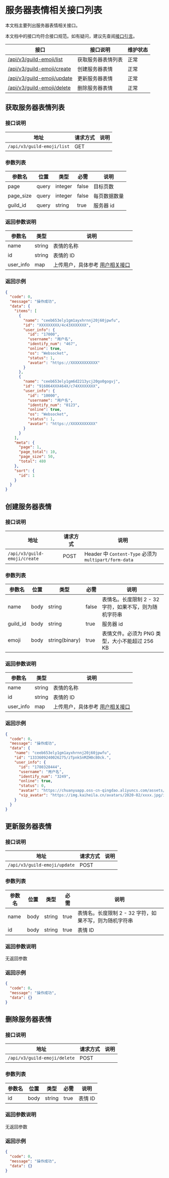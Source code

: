 # 服务器表情相关接口列表

本文档主要列出服务器表情相关接口。

本文档中的接口均符合接口规范。如有疑问，建议先查阅[接口引言](https://developer.kaiheila.cn/doc/reference)。

| 接口                                            | 接口说明           | 维护状态 |
| ----------------------------------------------- | ------------------ | -------- |
| [/api/v3/guild-emoji/list](#获取服务器表情列表) | 获取服务器表情列表 | 正常     |
| [/api/v3/guild-emoji/create](#创建服务器表情)   | 创建服务器表情     | 正常     |
| [/api/v3/guild-emoji/update](#更新服务器表情)   | 更新服务器表情     | 正常     |
| [/api/v3/guild-emoji/delete](#删除服务器表情)   | 删除服务器表情     | 正常     |

## 获取服务器表情列表

### 接口说明

| 地址                       | 请求方式 | 说明 |
| -------------------------- | -------- | ---- |
| `/api/v3/guild-emoji/list` | GET      |      |

### 参数列表

| 参数名    | 位置  | 类型    | 必需  | 说明         |
| --------- | ----- | ------- | ----- | ------------ |
| page      | query | integer | false | 目标页数     |
| page_size | query | integer | false | 每页数据数量 |
| guild_id  | query | string  | true  | 服务器 id    |

### 返回参数说明

| 参数名    | 类型   | 说明                                                                           |
| --------- | ------ | ------------------------------------------------------------------------------ |
| name      | string | 表情的名称                                                                     |
| id        | string | 表情的 ID                                                                      |
| user_info | map    | 上传用户，具体参考 [用户相关接口](https://developer.kaiheila.cn/doc/http/user) |

### 返回示例

```json
{
  "code": 0,
  "message": "操作成功",
  "data": {
    "items": [
      {
        "name": "ceeb653ely1gm1ayxhrnnj20j60jpwfu",
        "id": "XXXXXXXXX/4c43XXXXXXX",
        "user_info": {
          "id": "17000",
          "username": "用户名",
          "identify_num": "467",
          "online": true,
          "os": "Websocket",
          "status": 1,
          "avatar": "https://XXXXXXXXXXXX"
        }
      },
      {
        "name": "ceeb653ely1gm6d2213ycj20go0gogvj",
        "id": "916864XXX464X/c74XXXXXXXX",
        "user_info": {
          "id": "10000",
          "username": "用户名",
          "identify_num": "0123",
          "online": true,
          "os": "Websocket",
          "status": 1,
          "avatar": "https://XXXXXXXXXXX"
        }
      }
    ],
    "meta": {
      "page": 1,
      "page_total": 10,
      "page_size": 50,
      "total": 480
    },
    "sort": {
      "id": 1
    }
  }
}
```

## 创建服务器表情

### 接口说明

| 地址                         | 请求方式 | 说明                                                  |
| ---------------------------- | -------- | ----------------------------------------------------- |
| `/api/v3/guild-emoji/create` | POST     | Header 中 `Content-Type` 必须为 `multipart/form-data` |

### 参数列表

| 参数名     | 位置 | 类型           | 必需  | 说明                                                   |
| ---------- | ---- | -------------- | ----- | ------------------------------------------------------ |
| name     | body | string         | false | 表情名。长度限制 2 - 32 字符，如果不写，则为随机字符串 |
| guild_id | body | string         | true  | 服务器 id                                              |
| emoji    | body | string(binary) | true  | 表情文件。必须为 PNG 类型，大小不能超过 256 KB         |

### 返回参数说明

| 参数名    | 类型   | 说明                                                                           |
| --------- | ------ | ------------------------------------------------------------------------------ |
| name      | string | 表情的名称                                                                     |
| id        | string | 表情的 ID                                                                      |
| user_info | map    | 上传用户，具体参考 [用户相关接口](https://developer.kaiheila.cn/doc/http/user) |

### 返回示例

```json
{
  "code": 0,
  "message": "操作成功",
  "data": {
    "name": "ceeb653ely1gm1ayxhrnnj20j60jpwfu",
    "id": "1333609240026275/zTpnkSnMZH0c80ck.",
    "user_info": {
      "id": "1780328444",
      "username": "用户名",
      "identify_num": "3249",
      "online": true,
      "status": 0,
      "avatar": "https://chuanyuapp.oss-cn-qingdao.aliyuncs.com/assets/bot.png/icon",
      "vip_avatar": "https://img.kaiheila.cn/avatars/2020-02/xxxx.jpg/icon"
    }
  }
}
```

## 更新服务器表情

### 接口说明

| 地址                         | 请求方式 | 说明 |
| ---------------------------- | -------- | ---- |
| `/api/v3/guild-emoji/update` | POST     |      |

### 参数列表

| 参数名 | 位置 | 类型   | 必需  | 说明                                                   |
| ------ | ---- | ------ | ----- | ------------------------------------------------------ |
| name | body | string | true  | 表情名。长度限制 2 - 32 字符，如果不写，则为随机字符串 |
| id   | body | string | true  | 表情 ID                                                |

### 返回参数说明

无返回参数

### 返回示例

```json
{
  "code": 0,
  "message": "操作成功",
  "data": {}
}
```

## 删除服务器表情

### 接口说明

| 地址                         | 请求方式 | 说明 |
| ---------------------------- | -------- | ---- |
| `/api/v3/guild-emoji/delete` | POST     |      |

### 参数列表

| 参数名 | 位置 | 类型   | 必需  | 说明    |
| ------ | ---- | ------ | ----- | ------- |
| id   | body | string | true  | 表情 ID |

### 返回参数说明

无返回参数

### 返回示例

```json
{
  "code": 0,
  "message": "操作成功",
  "data": {}
}
```
